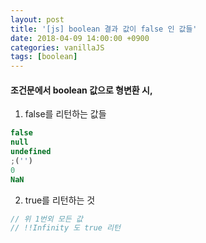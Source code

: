 ```yaml
---
layout: post
title: '[js] boolean 결과 값이 false 인 값들'
date: 2018-04-09 14:00:00 +0900
categories: vanillaJS
tags: [boolean]
---
```


#### 조건문에서 boolean 값으로 형변환 시,

1. false를 리턴하는 값들

```js
false
null
undefined
;('')
0
NaN
```

2. true를 리턴하는 것

```js
// 위 1번외 모든 값
// !!Infinity 도 true 리턴
```
